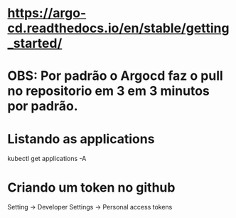 # https://argo-cd.readthedocs.io/en/stable/getting_started/
# OBS: Por padrão o Argocd faz o pull no repositorio em 3 em 3 minutos por padrão.

# Listando as applications
kubectl get applications -A


# Criando um token no github
Setting -> Developer Settings -> Personal access tokens